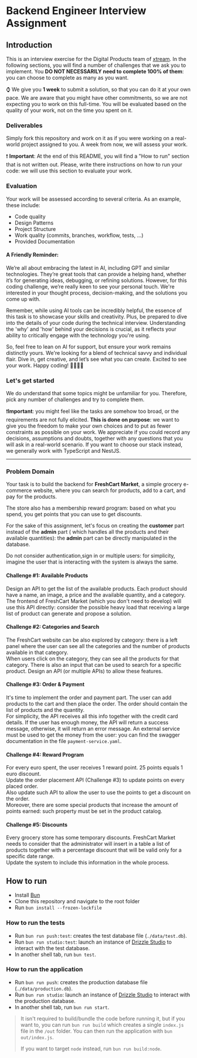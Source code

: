 
  
<!---
Hi! We're happy you opened this file, not everyone does!
To let us know you did, paste a capybara picture 
in the How to Run section 😊 
These will be extra points for you!
-->

# Backend Engineer Interview Assignment

## Introduction

This is an interview exercise for the Digital Products team of [xtream](https://www.linkedin.com/company/xtream-srl). In the following sections, you will find a number of challenges that we ask you to implement. You **DO NOT NECESSARILY need to complete 100% of them**: you can choose to complete as many as you want.

:watch: We give you **1 week** to submit a solution, so that you can do it at your own pace. We are aware that you might have other commitments, so we are not expecting you to work on this full-time. You will be evaluated based on the quality of your work, not on the time you spent on it.

### Deliverables

Simply fork this repository and work on it as if you were working on a real-world project assigned to you. A week from now, we will assess your work.

:heavy_exclamation_mark: **Important**: At the end of this README, you will find a "How to run" section that is not written out. Please, write there instructions on how to run your code: we will use this section to evaluate your work.


### Evaluation

Your work will be assessed according to several criteria. As an example, these include:

* Code quality
* Design Patterns
* Project Structure
* Work quality (commits, branches, workflow, tests, ...)
* Provided Documentation

#### A Friendly Reminder:
We’re all about embracing the latest in AI, including GPT and similar technologies. They’re great tools that can provide a helping hand, whether it’s for generating ideas, debugging, or refining solutions. However, for this coding challenge, we’re really keen to see your personal touch. We're interested in your thought process, decision-making, and the solutions you come up with.

Remember, while using AI tools can be incredibly helpful, the essence of this task is to showcase your skills and creativity. Plus, be prepared to dive into the details of your code during the technical interview. Understanding the 'why' and 'how' behind your decisions is crucial, as it reflects your ability to critically engage with the technology you're using.

So, feel free to lean on AI for support, but ensure your work remains distinctly yours. We're looking for a blend of technical savvy and individual flair. Dive in, get creative, and let’s see what you can create. Excited to see your work. Happy coding! 🚀💼👩‍💻

### Let's get started

We do understand that some topics might be unfamiliar for you. Therefore, pick any number of challenges and try to complete them.

:heavy_exclamation_mark:**Important**: you might feel like the tasks are somehow too broad, or the requirements are not fully elicited. **This is done on purpose**: we want to give you the freedom to make your own choices and to put as fewer constraints as possible on your work. We appreciate if you could record any decisions, assumptions and doubts, together with any questions that you will ask in a real-world scenario. If you want to choose our stack instead, we generally work with TypeScript and NestJS.

---   

### Problem Domain

Your task is to build the backend for **FreshCart Market**, a simple grocery e-commerce website, where you can search for products, add to a cart, and pay for the products.   

The store also has a membership reward program: based on what you spend, you get points that you can use to get discounts.   

For the sake of this assignment, let's focus on creating the **customer** part instead of the **admin** part ( which handles all the products and their available quantities): the **admin** part can be directly manipulated in the database.   

Do not consider authentication,sign in or multiple users: for simplicity, imagine the user that is interacting with the system is always the same.

#### Challenge #1: Available Products

Design an API to get the list of the available products. Each product should have a name, an image, a price and the available quantity, and a category.   
The frontend of FreshCart Market (which you don't need to develop) will use this API directly: consider the possible heavy load that receiving a large list of product can generate and propose a solution.

#### Challenge #2: Categories and Search

The FreshCart website can be also explored by category: there is a left panel where the user can see all the categories and the number of products available in that category.  
When users click on the category, they can see all the products for that category. There is also an input that can be used to search for a specific product. 
Design an API (or multiple APIs) to allow these features.

#### Challenge #3: Order & Payment

It's time to implement the order and payment part. The user can add products to the cart and then place the order. The order should contain the list of products and the quantity.   
For simplicity, the API receives all this info together with the credit card details. If the user has enough money, the API will return a success message, otherwise, it will return an error message.
An external service must be used to get the money from the user: you can find the swagger documentation in the file `payment-service.yaml`.

#### Challenge #4: Reward Program

For every euro spent, the user receives 1 reward point. 25 points equals 1 euro discount.   
Update the order placement API (Challenge #3) to update points on every placed order.  
Also update such API to allow the user to use the points to get a discount on the order.  
Moreover, there are some special products that increase the amount of points earned: such property must be set in the product catalog.

#### Challenge #5: Discounts
Every grocery store has some temporary discounts. FreshCart Market needs to consider that the administrator will insert in a table a list of products together with a percentage discount that will be valid only for a specific date range.   
Update the system to include this information in the whole process.

## How to run

- Install [Bun](https://bun.sh/)
- Clone this repository and navigate to the root folder
- Run `bun install --frozen-lockfile`

### How to run the tests

- Run `bun run push:test`: creates the test database file (`./data/test.db`).
- Run `bun run studio:test`: launch an instance of [Drizzle Studio](https://orm.drizzle.team/drizzle-studio/overview) to interact with the test database.
- In another shell tab, run `bun test`.

### How to run the application

- Run `bun run push`: creates the production database file (`./data/production.db`).
- Run `bun run studio`: launch an instance of [Drizzle Studio](https://orm.drizzle.team/drizzle-studio/overview) to interact with the production database.
- In another shell tab, run `bun run start`.

> It isn't required to build/bundle the code before running it, but if you want to, you can run `bun run build` which creates a single `index.js` file in the `/out` folder.
> You can then run the application with `bun out/index.js`.
> 
> If you want to target `node` instead, run `bun run build:node`.
